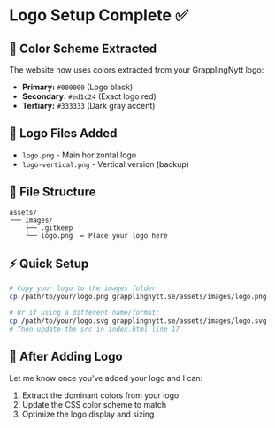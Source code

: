 # Logo Setup Complete ✅

## 🎨 Color Scheme Extracted

The website now uses colors extracted from your GrapplingNytt logo:

- **Primary:** `#000000` (Logo black)
- **Secondary:** `#ed1c24` (Exact logo red)  
- **Tertiary:** `#333333` (Dark gray accent)

## 📁 Logo Files Added

- `logo.png` - Main horizontal logo
- `logo-vertical.png` - Vertical version (backup)

## 📁 File Structure

```
assets/
└── images/
    ├── .gitkeep
    └── logo.png  ← Place your logo here
```

## ⚡ Quick Setup

```bash
# Copy your logo to the images folder
cp /path/to/your/logo.png grapplingnytt.se/assets/images/logo.png

# Or if using a different name/format:
cp /path/to/your/logo.svg grapplingnytt.se/assets/images/logo.svg
# Then update the src in index.html line 17
```

## 🎯 After Adding Logo

Let me know once you've added your logo and I can:
1. Extract the dominant colors from your logo
2. Update the CSS color scheme to match
3. Optimize the logo display and sizing